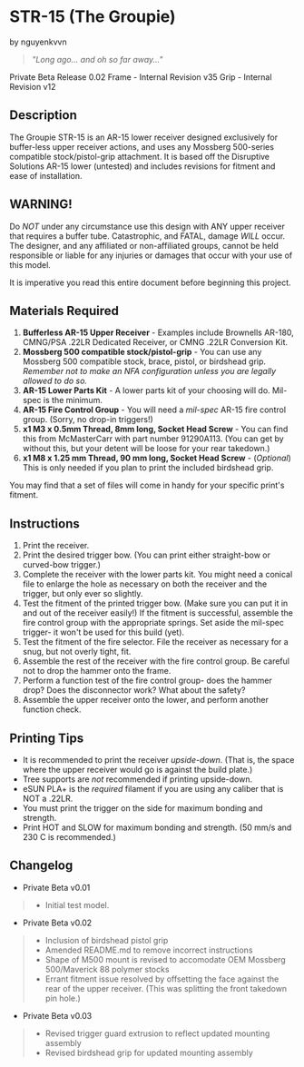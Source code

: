 # STR-15 (The Groupie)
by nguyenkvvn

> _"Long ago... and oh so far away..."_

Private Beta Release 0.02
    Frame - Internal Revision v35
    Grip - Internal Revision v12

## Description
The Groupie STR-15 is an AR-15 lower receiver designed exclusively for buffer-less upper receiver actions, and uses any Mossberg 500-series compatible stock/pistol-grip attachment. It is based off the Disruptive Solutions AR-15 lower (untested) and includes revisions for fitment and ease of installation.

## WARNING!
Do *NOT* under any circumstance use this design with ANY upper receiver that requires a buffer tube. Catastrophic, and FATAL, damage *WILL* occur. The designer, and any affiliated or non-affiliated groups, cannot be held responsible or liable for any injuries or damages that occur with your use of this model.

It is imperative you read this entire document before beginning this project.

## Materials Required
1. **Bufferless AR-15 Upper Receiver** - Examples include Brownells AR-180, CMNG/PSA .22LR Dedicated Receiver, or CMNG .22LR Conversion Kit.
2. **Mossberg 500 compatible stock/pistol-grip** - You can use any Mossberg 500 compatible stock, brace, pistol, or birdshead grip. _Remember not to make an NFA configuration unless you are legally allowed to do so._
3. **AR-15 Lower Parts Kit** - A lower parts kit of your choosing will do. Mil-spec is the minimum.
4. **AR-15 Fire Control Group** - You will need a _mil-spec_ AR-15 fire control group. (Sorry, no drop-in triggers!)
5. **x1 M3 x 0.5mm Thread, 8mm long, Socket Head Screw** - You can find this from McMasterCarr with part number 91290A113. (You can get by without this, but your detent will be loose for your rear takedown.)
6. **x1 M8 x 1.25 mm Thread, 90 mm long, Socket Head Screw** - (_Optional_) This is only needed if you plan to print the included birdshead grip.

You may find that a set of files will come in handy for your specific print's fitment.

## Instructions
1. Print the receiver.
2. Print the desired trigger bow. (You can print either straight-bow or curved-bow trigger.)
3. Complete the receiver with the lower parts kit. You might need a conical file to enlarge the hole as necessary on both the receiver and the trigger, but only ever so slightly.
4. Test the fitment of the printed trigger bow. (Make sure you can put it in and out of the receiver easily!) If the fitment is successful, assemble the fire control group with the appropriate springs. Set aside the mil-spec trigger- it won't be used for this build (yet).
5. Test the fitment of the fire selector. File the receiver as necessary for a snug, but not overly tight, fit.
6. Assemble the rest of the receiver with the fire control group. Be careful not to drop the hammer onto the frame.
7. Perform a function test of the fire control group- does the hammer drop? Does the disconnector work? What about the safety?
8. Assemble the upper receiver onto the lower, and perform another function check.

## Printing Tips
* It is recommended to print the receiver _upside-down_. (That is, the space where the upper receiver would go is against the build plate.)
* Tree supports are _not_ recommended if printing upside-down.
* eSUN PLA+ is the _required_ filament if you are using any caliber that is NOT a .22LR.
* You must print the trigger on the side for maximum bonding and strength.
* Print HOT and SLOW for maximum bonding and strength. (50 mm/s and 230 C is recommended.)

## Changelog
* Private Beta v0.01
> - Initial test model.

* Private Beta v0.02
> - Inclusion of birdshead pistol grip
> - Amended README.md to remove incorrect instructions
> - Shape of M500 mount is revised to accomodate OEM Mossberg 500/Maverick 88 polymer stocks
> - Errant fitment issue resolved by offsetting the face against the rear of the upper receiver. (This was splitting the front takedown pin hole.)

* Private Beta v0.03
> - Revised trigger guard extrusion to reflect updated mounting assembly
> - Revised birdshead grip for updated mounting assembly
